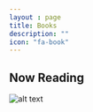 ```yaml
---
layout : page
title: Books
description: ""
icon: "fa-book"
---
```

## Now Reading

![alt text](https://images-na.ssl-images-amazon.com/images/I/51M-tW14QgL._SX387_BO1,204,203,200_.jpg "Tools of Titans: The Tactics, Routines, and Habits of Billionaires, Icons, and World-Class Performers")